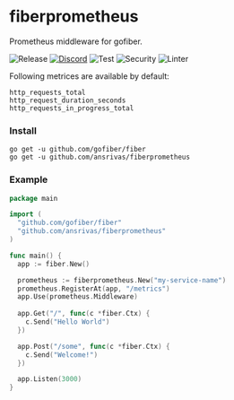 # fiberprometheus
  
Prometheus middleware for gofiber.

![Release](https://img.shields.io/github/release/ansrivas/fiberprometheus.svg)
[![Discord](https://img.shields.io/badge/discord-join%20channel-7289DA)](https://gofiber.io/discord)
![Test](https://github.com/ansrivas/fiberprometheus/workflows/Test/badge.svg)
![Security](https://github.com/ansrivas/fiberprometheus/workflows/Security/badge.svg)
![Linter](https://github.com/ansrivas/fiberprometheus/workflows/Linter/badge.svg)

Following metrices are available by default:
```
http_requests_total
http_request_duration_seconds
http_requests_in_progress_total
```

### Install
```
go get -u github.com/gofiber/fiber
go get -u github.com/ansrivas/fiberprometheus
```
### Example
```go
package main

import (
  "github.com/gofiber/fiber"
  "github.com/ansrivas/fiberprometheus"
)

func main() {
  app := fiber.New()

  prometheus := fiberprometheus.New("my-service-name")
  prometheus.RegisterAt(app, "/metrics")
  app.Use(prometheus.Middleware)
  
  app.Get("/", func(c *fiber.Ctx) {
    c.Send("Hello World")
  })

  app.Post("/some", func(c *fiber.Ctx) {
    c.Send("Welcome!")
  })

  app.Listen(3000)
}
```
